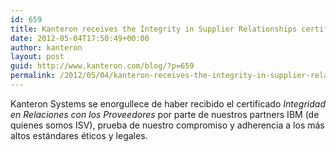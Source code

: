 ```yaml
---
id: 659
title: Kanteron receives the Integrity in Supplier Relationships certification by IBM
date: 2012-05-04T17:50:49+00:00
author: kanteron
layout: post
guid: http://www.kanteron.com/blog/?p=659
permalink: /2012/05/04/kanteron-receives-the-integrity-in-supplier-relationships-certification-by-ibm/
---
```

Kanteron Systems se enorgullece de haber recibido el certificado _Integridad en Relaciones con los Proveedores_ por parte de nuestros partners IBM (de quienes somos ISV), prueba de nuestro compromiso y adherencia a los más altos estándares éticos y legales.